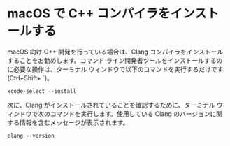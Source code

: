<h1 data-loc-id="walkthough.mac.install.compiler">macOS で C++ コンパイラをインストールする</h1>
<p data-loc-id="walkthough.mac.text1">macOS 向け C++ 開発を行っている場合は、Clang コンパイラをインストールすることをお勧めします。コマンド ライン開発者ツールをインストールするのに必要な操作は、ターミナル ウィンドウで以下のコマンドを実行するだけです (Ctrl+Shift+ `)。</p>
<pre><code class="lang-bash">xcode-select --install</code></pre>
<p data-loc-id="walkthough.mac.text2">次に、Clang がインストールされていることを確認するために、ターミナル ウィンドウで次のコマンドを実行します。使用している Clang のバージョンに関する情報を含むメッセージが表示されます。</p>
<pre><code class="lang-bash">clang --version</code></pre>
